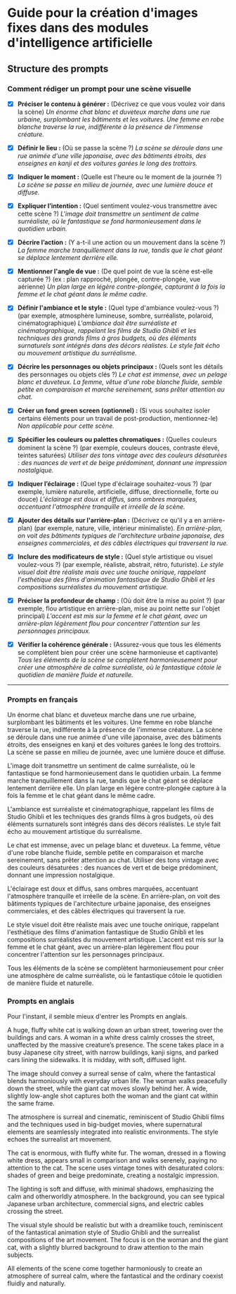 <style>.md-footer{display:none;}</style>
<style>.md-Headher{display:none;}</style>


# Guide pour la création d'images fixes dans des modules d'intelligence artificielle


## Structure des prompts

### Comment rédiger un prompt pour une scène visuelle

- [x] **Préciser le contenu à générer :** 
    (Décrivez ce que vous voulez voir dans la scène) 
    *Un énorme chat blanc et duveteux marche dans une rue urbaine, surplombant les bâtiments et les voitures. Une femme en robe blanche traverse la rue, indifférente à la présence de l'immense créature.*

- [x] **Définir le lieu :** 
    (Où se passe la scène ?) 
    *La scène se déroule dans une rue animée d'une ville japonaise, avec des bâtiments étroits, des enseignes en kanji et des voitures garées le long des trottoirs.*

- [x] **Indiquer le moment :** 
    (Quelle est l'heure ou le moment de la journée ?) 
    *La scène se passe en milieu de journée, avec une lumière douce et diffuse.*

- [x] **Expliquer l’intention :** 
    (Quel sentiment voulez-vous transmettre avec cette scène ?) 
    *L'image doit transmettre un sentiment de calme surréaliste, où le fantastique se fond harmonieusement dans le quotidien urbain.*

- [x] **Décrire l’action :** 
    (Y a-t-il une action ou un mouvement dans la scène ?) 
    *La femme marche tranquillement dans la rue, tandis que le chat géant se déplace lentement derrière elle.*

- [x] **Mentionner l'angle de vue :** 
    (De quel point de vue la scène est-elle capturée ?) (ex : plan rapproché, plongée, contre-plongée, vue aérienne)
    *Un plan large en légère contre-plongée, capturant à la fois la femme et le chat géant dans le même cadre.*

- [x] **Définir l'ambiance et le style :** 
    (Quel type d'ambiance voulez-vous ?) (par exemple, atmosphère lumineuse, sombre, surréaliste, polaroid, cinématographique)
    *L'ambiance doit être surréaliste et cinématographique, rappelant les films de Studio Ghibli et les techniques des grands films à gros budgets, où des éléments surnaturels sont intégrés dans des décors réalistes. Le style fait écho au mouvement artistique du surréalisme.*

- [x] **Décrire les personnages ou objets principaux :** 
    (Quels sont les détails des personnages ou objets clés ?) 
    *Le chat est immense, avec un pelage blanc et duveteux. La femme, vêtue d'une robe blanche fluide, semble petite en comparaison et marche sereinement, sans prêter attention au chat.*

- [x] **Créer un fond green screen (optionnel) :** 
    (Si vous souhaitez isoler certains éléments pour un travail de post-production, mentionnez-le) 
    *Non applicable pour cette scène.*

- [x] **Spécifier les couleurs ou palettes chromatiques :** 
    (Quelles couleurs dominent la scène ?) (par exemple, couleurs douces, contraste élevé, teintes saturées)
    *Utiliser des tons vintage avec des couleurs désaturées : des nuances de vert et de beige prédominent, donnant une impression nostalgique.*

- [x] **Indiquer l’éclairage :** 
    (Quel type d'éclairage souhaitez-vous ?) (par exemple, lumière naturelle, artificielle, diffuse, directionnelle, forte ou douce)
    *L'éclairage est doux et diffus, sans ombres marquées, accentuant l'atmosphère tranquille et irréelle de la scène.*

- [x] **Ajouter des détails sur l'arrière-plan :** 
    (Décrivez ce qu'il y a en arrière-plan) (par exemple, nature, ville, intérieur minimaliste). 
    *En arrière-plan, on voit des bâtiments typiques de l'architecture urbaine japonaise, des enseignes commerciales, et des câbles électriques qui traversent la rue.*

- [x] **Inclure des modificateurs de style :** 
    (Quel style artistique ou visuel voulez-vous ?) (par exemple, réaliste, abstrait, rétro, futuriste). 
    *Le style visuel doit être réaliste mais avec une touche onirique, rappelant l'esthétique des films d'animation fantastique de Studio Ghibli et les compositions surréalistes du mouvement artistique.*

- [x] **Préciser la profondeur de champ :** 
    (Où doit être la mise au point ?) (par exemple, flou artistique en arrière-plan, mise au point nette sur l'objet principal)
    *L'accent est mis sur la femme et le chat géant, avec un arrière-plan légèrement flou pour concentrer l'attention sur les personnages principaux.*

- [x] **Vérifier la cohérence générale :** 
    (Assurez-vous que tous les éléments se complètent bien pour créer une scène harmonieuse et captivante) 
    *Tous les éléments de la scène se complètent harmonieusement pour créer une atmosphère de calme surréaliste, où le fantastique côtoie le quotidien de manière fluide et naturelle.*


---


### Prompts en français

Un énorme chat blanc et duveteux marche dans une rue urbaine, surplombant les bâtiments et les voitures. Une femme en robe blanche traverse la rue, indifférente à la présence de l'immense créature. La scène se déroule dans une rue animée d'une ville japonaise, avec des bâtiments étroits, des enseignes en kanji et des voitures garées le long des trottoirs. La scène se passe en milieu de journée, avec une lumière douce et diffuse.

L'image doit transmettre un sentiment de calme surréaliste, où le fantastique se fond harmonieusement dans le quotidien urbain. La femme marche tranquillement dans la rue, tandis que le chat géant se déplace lentement derrière elle. Un plan large en légère contre-plongée capture à la fois la femme et le chat géant dans le même cadre. 

L'ambiance est surréaliste et cinématographique, rappelant les films de Studio Ghibli et les techniques des grands films à gros budgets, où des éléments surnaturels sont intégrés dans des décors réalistes. Le style fait écho au mouvement artistique du surréalisme.

Le chat est immense, avec un pelage blanc et duveteux. La femme, vêtue d'une robe blanche fluide, semble petite en comparaison et marche sereinement, sans prêter attention au chat. Utiliser des tons vintage avec des couleurs désaturées : des nuances de vert et de beige prédominent, donnant une impression nostalgique.

L'éclairage est doux et diffus, sans ombres marquées, accentuant l'atmosphère tranquille et irréelle de la scène. En arrière-plan, on voit des bâtiments typiques de l'architecture urbaine japonaise, des enseignes commerciales, et des câbles électriques qui traversent la rue.

Le style visuel doit être réaliste mais avec une touche onirique, rappelant l'esthétique des films d'animation fantastique de Studio Ghibli et les compositions surréalistes du mouvement artistique. L'accent est mis sur la femme et le chat géant, avec un arrière-plan légèrement flou pour concentrer l'attention sur les personnages principaux.

Tous les éléments de la scène se complètent harmonieusement pour créer une atmosphère de calme surréaliste, où le fantastique côtoie le quotidien de manière fluide et naturelle.

### Prompts en anglais

Pour l'instant, il semble mieux d'entrer les Prompts en anglais.

A huge, fluffy white cat is walking down an urban street, towering over the buildings and cars. A woman in a white dress calmly crosses the street, unaffected by the massive creature’s presence. The scene takes place in a busy Japanese city street, with narrow buildings, kanji signs, and parked cars lining the sidewalks. It is midday, with soft, diffused light.

The image should convey a surreal sense of calm, where the fantastical blends harmoniously with everyday urban life. The woman walks peacefully down the street, while the giant cat moves slowly behind her. A wide, slightly low-angle shot captures both the woman and the giant cat within the same frame.

The atmosphere is surreal and cinematic, reminiscent of Studio Ghibli films and the techniques used in big-budget movies, where supernatural elements are seamlessly integrated into realistic environments. The style echoes the surrealist art movement.

The cat is enormous, with fluffy white fur. The woman, dressed in a flowing white dress, appears small in comparison and walks serenely, paying no attention to the cat. The scene uses vintage tones with desaturated colors: shades of green and beige predominate, creating a nostalgic impression.

The lighting is soft and diffuse, with minimal shadows, emphasizing the calm and otherworldly atmosphere. In the background, you can see typical Japanese urban architecture, commercial signs, and electric cables crossing the street.

The visual style should be realistic but with a dreamlike touch, reminiscent of the fantastical animation style of Studio Ghibli and the surrealist compositions of the art movement. The focus is on the woman and the giant cat, with a slightly blurred background to draw attention to the main subjects.

All elements of the scene come together harmoniously to create an atmosphere of surreal calm, where the fantastical and the ordinary coexist fluidly and naturally.



